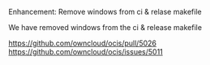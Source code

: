 Enhancement: Remove windows from ci & relase makefile

We have removed windows from the ci & release makefile

https://github.com/owncloud/ocis/pull/5026
https://github.com/owncloud/ocis/issues/5011